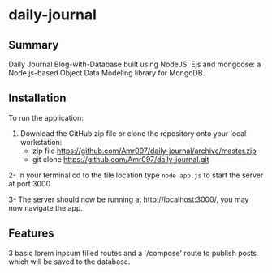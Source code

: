 # daily-journal

## Summary

Daily Journal Blog-with-Database built using NodeJS, Ejs and mongoose: a Node.js-based Object Data Modeling library for MongoDB.


## Installation

To run the application:

 1. Download the GitHub zip file or clone the repository onto your local workstation:
    - zip file https://github.com/Amr097/daily-journal/archive/master.zip
    - git clone https://github.com/Amr097/daily-journal.git
    
2- In your terminal cd to the file location type `node app.js` to start the server at port 3000.

3- The server should now be running at http://localhost:3000/, you may now navigate the app.


## Features

3 basic lorem inpsum filled routes and a '/compose' route to publish posts which will be saved to the database.
